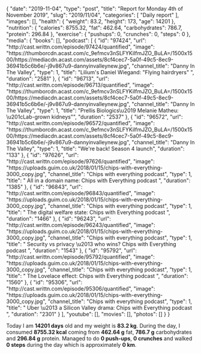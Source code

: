 {
    "date": "2019-11-04",
    "type": "post",
    "title": "Report for Monday 4th of November 2019",
    "slug": "2019\/11\/04",
    "categories": [
        "Daily report"
    ],
    "images": [],
    "health": {
        "weight": 83.2,
        "height": 173,
        "age": 14201
    },
    "nutrition": {
        "calories": 8755.32,
        "fat": 462.64,
        "carbohydrates": 786.7,
        "protein": 296.84
    },
    "exercise": {
        "pushups": 0,
        "crunches": 0,
        "steps": 0
    },
    "media": {
        "books": [],
        "podcast": [
            {
                "id": "97424",
                "url": "http:\/\/cast.writtn.com\/episode\/97424\/quantified",
                "image": "https:\/\/thumborcdn.acast.com\/c_9efmcv3nSLFYKilfmJZO_BuLA=\/1500x1500\/https:\/\/mediacdn.acast.com\/assets\/8cf4cec7-5a0f-49c5-8ec9-36941b5c6b6e\/-j9v867u9-dannyinvalleynew.jpg",
                "channel_title": "Danny In The Valley",
                "type": 1,
                "title": "Lilium's Daniel Wiegand: \"Flying hairdryers\" ",
                "duration": "2581"
            },
            {
                "id": "96713",
                "url": "http:\/\/cast.writtn.com\/episode\/96713\/quantified",
                "image": "https:\/\/thumborcdn.acast.com\/c_9efmcv3nSLFYKilfmJZO_BuLA=\/1500x1500\/https:\/\/mediacdn.acast.com\/assets\/8cf4cec7-5a0f-49c5-8ec9-36941b5c6b6e\/-j9v867u9-dannyinvalleynew.jpg",
                "channel_title": "Danny In The Valley",
                "type": 1,
                "title": "Prellis Biologics\u2019 Melanie Matheu: \u201cLab-grown kidneys\"",
                "duration": "2537"
            },
            {
                "id": "96572",
                "url": "http:\/\/cast.writtn.com\/episode\/96572\/quantified",
                "image": "https:\/\/thumborcdn.acast.com\/c_9efmcv3nSLFYKilfmJZO_BuLA=\/1500x1500\/https:\/\/mediacdn.acast.com\/assets\/8cf4cec7-5a0f-49c5-8ec9-36941b5c6b6e\/-j9v867u9-dannyinvalleynew.jpg",
                "channel_title": "Danny In The Valley",
                "type": 1,
                "title": "We're back! Season 4 launch",
                "duration": "133"
            },
            {
                "id": "97626",
                "url": "http:\/\/cast.writtn.com\/episode\/97626\/quantified",
                "image": "https:\/\/uploads.guim.co.uk\/2018\/01\/15\/chips-with-everything-3000_copy.jpg",
                "channel_title": "Chips with everything podcast",
                "type": 1,
                "title": " All in a domain name: Chips with Everything podcast ",
                "duration": "1385"
            },
            {
                "id": "96843",
                "url": "http:\/\/cast.writtn.com\/episode\/96843\/quantified",
                "image": "https:\/\/uploads.guim.co.uk\/2018\/01\/15\/chips-with-everything-3000_copy.jpg",
                "channel_title": "Chips with everything podcast",
                "type": 1,
                "title": " The digital welfare state: Chips with Everything podcast ",
                "duration": "1466"
            },
            {
                "id": "96243",
                "url": "http:\/\/cast.writtn.com\/episode\/96243\/quantified",
                "image": "https:\/\/uploads.guim.co.uk\/2018\/01\/15\/chips-with-everything-3000_copy.jpg",
                "channel_title": "Chips with everything podcast",
                "type": 1,
                "title": " Security vs privacy \u2013 who wins? Chips with Everything podcast ",
                "duration": "1543"
            },
            {
                "id": "95792",
                "url": "http:\/\/cast.writtn.com\/episode\/95792\/quantified",
                "image": "https:\/\/uploads.guim.co.uk\/2018\/01\/15\/chips-with-everything-3000_copy.jpg",
                "channel_title": "Chips with everything podcast",
                "type": 1,
                "title": " The Lovelace effect: Chips with Everything podcast ",
                "duration": "1560"
            },
            {
                "id": "95306",
                "url": "http:\/\/cast.writtn.com\/episode\/95306\/quantified",
                "image": "https:\/\/uploads.guim.co.uk\/2018\/01\/15\/chips-with-everything-3000_copy.jpg",
                "channel_title": "Chips with everything podcast",
                "type": 1,
                "title": " Uber \u2013 a Silicon Valley drama: Chips with Everything podcast ",
                "duration": "2301"
            }
        ],
        "youtube": [],
        "movies": [],
        "photos": []
    }
}

Today I am <strong>14201 days</strong> old and my weight is <strong>83.2 kg</strong>. During the day, I consumed <strong>8755.32 kcal</strong> coming from <strong>462.64 g</strong> fat, <strong>786.7 g</strong> carbohydrates and <strong>296.84 g</strong> protein. Managed to do <strong>0 push-ups</strong>, <strong>0 crunches</strong> and walked <strong>0 steps</strong> during the day which is approximately <strong>0 km</strong>.